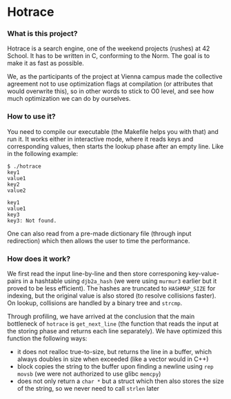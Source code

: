# Hotrace

### What is this project?
Hotrace is a search engine, one of the weekend projects (rushes) at 42 School. It has to be written in C, conforming to the Norm. The goal is to make it as fast as possible.

We, as the participants of the project at Vienna campus made the collective agreement not to use optimization flags at compilation (or attributes that would overwrite this), so in other words to stick to O0 level, and see how much optimization we can do by ourselves.

### How to use it?
You need to compile our executable (the Makefile helps you with that) and run it. It works either in interactive mode, where it reads keys and corresponding values, then starts the lookup phase after an empty line. Like in the following example:
```
$ ./hotrace
key1
value1
key2
value2

key1
value1
key3
key3: Not found.
```

One can also read from a pre-made dictionary file (through input redirection) which then allows the user to time the performance.

### How does it work?

We first read the input line-by-line and then store corresponing key-value-pairs in a hashtable using `djb2a_hash` (we were using `murmur3` earlier but it proved to be less efficient). The hashes are truncated to `HASHMAP_SIZE` for indexing, but the original value is also stored (to resolve collisions faster).
On lookup, collisions are handled by a binary tree and `strcmp`.

Through profiling, we have arrived at the conclusion that the main bottleneck of `hotrace` is `get_next_line` (the function that reads the input at the storing phase and returns each line separately). We have optimized this function the following ways:
- it does not realloc true-to-size, but returns the line in a buffer, which always doubles in size when exceeded (like a vector would in C++)
- block copies the string to the buffer upon finding a newline using `rep movsb` (we were not authorized to use glibc `memcpy`)
- does not only return a `char *` but a struct which then also stores the size of the string, so we never need to call `strlen` later